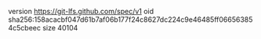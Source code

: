 version https://git-lfs.github.com/spec/v1
oid sha256:158acacbf047d61b7af06b177f24c8627dc224c9e46485ff066563854c5cbeec
size 40104
